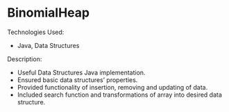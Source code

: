 # BinomialHeap
Technologies Used:
* Java, Data Structures

Description:
* Useful Data Structures Java implementation. 
* Ensured basic data structures’ properties. 
* Provided functionality of insertion, removing and updating of data. 
* Included search function and transformations of array into desired data structure.
